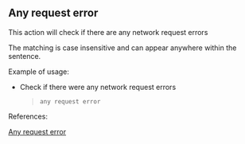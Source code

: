 ## Any request error

This action will check if there are any network request errors

The matching is case insensitive and can appear anywhere within the sentence.

Example of usage:

- Check if there were any network request errors

   > `any request error`

References:

[Any request error](https://github.com/DasAng/phobo-release/blob/master/docs/browser_actions.md#any-request-error)